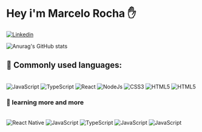# Hey i'm Marcelo Rocha ✋

[![Linkedin](https://img.shields.io/badge/LinkedIn-0077B5?style=for-the-badge&logo=linkedin&logoColor=white)](https://www.linkedin.com/in/marcelo-rocha-paladino/)

![Anurag's GitHub stats](https://github-readme-stats.vercel.app/api?username=Marcelorox&show_icons=true&theme=merko)

## 📖 Commonly used languages:
<div style="display: inline-block"><br/>
<img align="center" alt="JavaScript" src="https://img.shields.io/badge/JavaScript-323330?style=for-the-badge&logo=javascript&logoColor=F7DF1E" >
<img align="center" alt="TypeScript" src="https://img.shields.io/badge/TypeScript-007ACC?style=for-the-badge&logo=typescript&logoColor=white">
<img align="center" alt="React" src="https://img.shields.io/badge/React-20232A?style=for-the-badge&logo=react&logoColor=61DAFB">
<img align="center" alt="NodeJs" src="https://img.shields.io/badge/Node.js-43853D?style=for-the-badge&logo=node.js&logoColor=white">
<img align="center" alt="CSS3" src="https://img.shields.io/badge/CSS3-1572B6?style=for-the-badge&logo=css3&logoColor=white">
<img align="center" alt="HTML5" src="https://img.shields.io/badge/HTML5-E34F26?style=for-the-badge&logo=html5&logoColor=white">
<img align="center" alt="HTML5" src="https://img.shields.io/badge/Tailwind_CSS-38B2AC?style=for-the-badge&logo=tailwind-css&logoColor=white">
</div>

<br/>

### 🚀 learning more and more   

<div style="display: inline-block"><br/>
<img align="center" alt="React Native" src="https://img.shields.io/badge/React_Native-20232A?style=for-the-badge&logo=react&logoColor=61DAFB">
<img align="center" alt="JavaScript" src="https://img.shields.io/badge/MongoDB-4EA94B?style=for-the-badge&logo=mongodb&logoColor=white" >
<img align="center" alt="TypeScript" src="https://img.shields.io/badge/PostgreSQL-316192?style=for-the-badge&logo=postgresql&logoColor=white">
<img align="center" alt="JavaScript" src="https://img.shields.io/badge/Node.js-43853D?style=for-the-badge&logo=node.js&logoColor=white">
<img align="center" alt="JavaScript" src="https://img.shields.io/badge/Prisma-3982CE?style=for-the-badge&logo=Prisma&logoColor=white"
>

</div>
